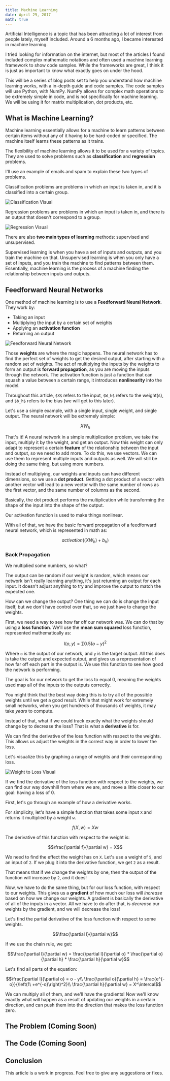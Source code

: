 ```yaml
---
title: Machine Learning
date: April 29, 2017
math: true
---
```


Artificial Intelligence is a topic that has been attracting a lot of interest from people lately, myself included. Around a 6 months ago, I became interested in machine learning.

I tried looking for information on the internet, but most of the articles I found included complex mathematic notations and often used a machine learning framework to show code samples. While the frameworks are great, I think it is just as important to know what exactly goes on under the hood.

This will be a series of blog posts set to help you understand how machine learning works, with a in-depth guide and code samples. The code samples will use Python, with NumPy. NumPy allows for complex math operations to be extremely simple in code, and is not specifically for machine learning. We will be using it for matrix multiplication, dot products, etc.

## What is Machine Learning?

Machine learning essentially allows for a machine to learn patterns between certain items without any of it having to be hard-coded or specified. The machine itself learns these patterns as it trains.

The flexibility of machine learning allows it to be used for a variety of topics. They are used to solve problems such as **classification** and **regression** problems.

I'll use an example of emails and spam to explain these two types of problems.

Classification problems are problems in which an input is taken in, and it is classified into a certain group.

![Classification Visual](../img/machine-learning/classification.svg)

Regression problems are problems in which an input is taken in, and there is an output that doesn't correspond to a group.

![Regression Visual](../img/machine-learning/regression.svg)

There are also **two main types of learning** methods: supervised and unsupervised.

Supervised learning is when you have a set of inputs and outputs, and you train the machine on that. Unsupervised learning is when you only have a set of inputs, and you train the machine to find patterns between them. Essentially, machine learning is the process of a machine finding the relationship between inputs and outputs.

## Feedforward Neural Networks

One method of machine learning is to use a **Feedforward Neural Network**. They work by:

* Taking an input
* Multiplying the input by a certain set of weights
* Applying an **activation function**
* Returning an output

![Feedforward Neural Network](../img/machine-learning/FeedForwardNeuralNetwork.svg)

Those **weights** are where the magic happens. The neural network has to find the perfect set of weights to get the desired output, after starting with a random set of weights. The act of multiplying the inputs by the weights to form an output is **forward propagation**, as you are moving the inputs through the network. The activation function is just a function that can squash a value between a certain range, it introduces **nonlinearity** into the model.

Throughout this article, `$X$` refers to the input, `$W_h$` refers to the weight(s), and `$b_h$` refers to the bias (we will get to this later).

Let's use a simple example, with a single input, single weight, and single output. The neural network will be extremely simple:

```math
X W_h
```

That's it! A neural network in a simple multiplication problem, we take the input, multiply it by the weight, and get an output. Now this weight can only adapt to represent a certain **feature** of the relationship between the input and output, so we need to add more. To do this, we use vectors. We can use them to represent multiple inputs and outputs as well. We will still be doing the same thing, but using more numbers.

Instead of multiplying, our weights and inputs can have different dimensions, so we use a **dot product**. Getting a dot product of a vector with another vector will lead to a new vector with the same number of rows as the first vector, and the same number of columns as the second.

Basically, the dot product performs the multiplication while transforming the shape of the input into the shape of the output.

Our activation function is used to make things nonlinear.

With all of that, we have the basic forward propagation of a feedforward neural network, which is represented in math as:

```math
activation((X W_h) + b_h)
```

### Back Propagation

We multiplied some numbers, so what?

The output can be random if our weight is random, which means our network isn't really learning anything, it's just returning an output for each input. It doesn't adjust anything to try and improve the output to match the expected one.

How can we change the output? One thing we can do is change the input itself, but we don't have control over that, so we just have to change the weights.

First, we need a way to see how far off our network was. We can do that by using a **loss function**. We'll use the **mean sum squared** loss function, represented mathematically as:

```math
l(o, y) = \sum 0.5(o - y)^2
```

Where `o` is the output of our network, and `y` is the target output. All this does is take the output and expected output, and gives us a representation of how far off each part in the output is. We use this function to see how good the network is performing.

The goal is for our network to get the loss to equal 0, meaning the weights used map all of the inputs to the outputs correctly.

You might think that the best way doing this is to try all of the possible weights until we get a good result. While that might work for extremely small networks, when you get hundreds of thousands of weights, it may take _years_ to compute.

Instead of that, what if we could track exactly what the weights should change by to decrease the loss? That is what a **derivative** is for.

We can find the derivative of the loss function with respect to the weights. This allows us adjust the weights in the correct way in order to lower the loss.

Let's visualize this by graphing a range of weights and their corresponding loss.

![Weight to Loss Visual](../img/machine-learning/weightToLoss.svg)

If we find the derivative of the loss function with respect to the weights, we can find our way downhill from where we are, and move a little closer to our goal: having a loss of 0.

First, let's go through an example of how a derivative works.

For simplicity, let's have a simple function that takes some input `X` and returns it multiplied by a weight `w`.

```math
f(X, w) = Xw
```

The derivative of this function with respect to the weight is:

```math
\frac{\partial f}{\partial w} = X
```

We need to find the effect the weight has on `X`. Let's use a weight of `5`, and an input of `2`. If we plug it into the derivative function, we get `2` as a result.

That means that if we change the weights by one, then the output of the function will increase by `2`, and it does!

Now, we have to do the same thing, but for our loss function, with respect to our weights. This gives us a **gradient** of how much our loss will _increase_ based on how we change our weights. A gradient is basically the derivative of all of the inputs in a vector. All we have to do after that, is _decrease_ our weights by the gradient, and we will decrease the loss!

Let's find the partial derivative of the loss function with respect to some weights.

```math
\frac{\partial l}{\partial w}
```

If we use the chain rule, we get:

```math
\frac{\partial l}{\partial w} = \frac{\partial l}{\partial o} * \frac{\partial o}{\partial h} * \frac{\partial h}{\partial w}
```

Let's find all parts of the equation:

```math
\frac{\partial l}{\partial o} = o - y\\
\frac{\partial o}{\partial h} = \frac{e^{-o}}{\left(1\ +e^{-o}\right)^2}\\
\frac{\partial h}{\partial w} = X^\intercal
```

We can multiply all of them, and we'll have the gradients! Now we'll know exactly what will happen as a result of updating our weights in a certain direction, and can push them into the direction that makes the loss function zero.

## The Problem (Coming Soon)

## The Code (Coming Soon)

## Conclusion

This article is a work in progress. Feel free to give any suggestions or fixes.
